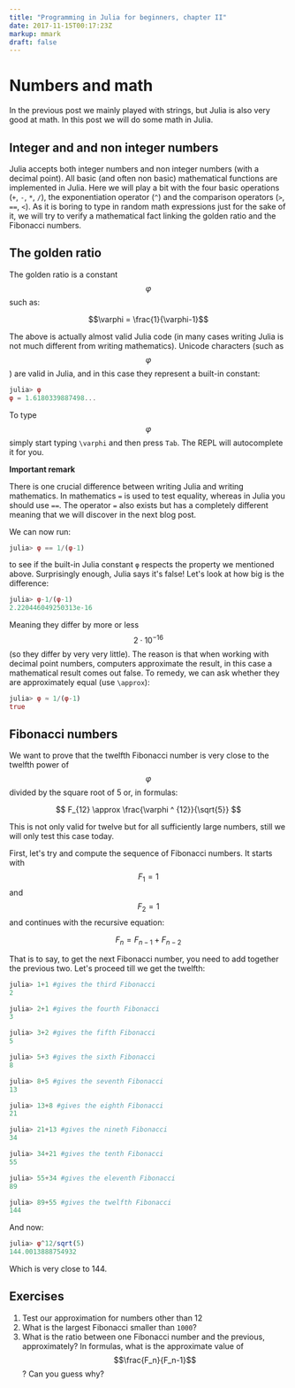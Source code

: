 ```yaml
---
title: "Programming in Julia for beginners, chapter II"
date: 2017-11-15T00:17:23Z
markup: mmark
draft: false
---
```

# Numbers and math

In the previous post we mainly played with strings, but Julia is also very good at math. In this post we will do some math in Julia.

## Integer and and non integer numbers

Julia accepts both integer numbers and non integer numbers (with a decimal point). All basic (and often non basic) mathematical functions are implemented in Julia. Here we will play a bit with the four basic operations (`+`, `-`, `*`, `/`), the exponentiation operator (`^`) and the comparison operators (`>`, `==`, `<`). As it is boring to type in random math expressions just for the sake of it, we will try to verify a mathematical fact linking the golden ratio and the Fibonacci numbers.

## The golden ratio

The golden ratio is a constant $$\varphi$$ such as:

$$\varphi = \frac{1}{\varphi-1}$$

The above is actually almost valid Julia code (in many cases writing Julia is not much different from writing mathematics). Unicode characters (such as $$\varphi$$) are valid in Julia, and in this case they represent a built-in constant:

```julia
julia> φ
φ = 1.6180339887498...
```

To type $$\varphi$$ simply start typing `\varphi` and then press `Tab`. The REPL will autocomplete it for you.

 <div class="boxBorder">

**Important remark**

There is one crucial difference between writing Julia and writing mathematics. In mathematics `=` is used to test equality, whereas in Julia you should use `==`. The operator `=` also exists but has a completely different meaning that we will discover in the next blog post.
</div>

We can now run:

```julia
julia> φ == 1/(φ-1)
```

to see if the built-in Julia constant `φ` respects the property we mentioned above. Surprisingly enough, Julia says it's false! Let's look at how big is the difference:

```julia
julia> φ-1/(φ-1)
2.220446049250313e-16
```

Meaning they differ by more or less $$2\cdot 10^{-16}$$ (so they differ by very very little). The reason is that when working with decimal point numbers, computers approximate the result, in this case a mathematical result comes out false. To remedy, we can ask whether they are approximately equal (use `\approx`):

```julia
julia> φ ≈ 1/(φ-1)
true
```

## Fibonacci numbers

We want to prove that the twelfth Fibonacci number is very close to the twelfth power of $$\varphi$$ divided by the square root of 5 or, in formulas:

$$ F_{12} \approx \frac{\varphi ^ {12}}{\sqrt{5}} $$

This is not only valid for twelve but for all sufficiently large numbers, still we will only test this case today.

First, let's try and compute the sequence of Fibonacci numbers. It starts with $$F_1 = 1$$ and $$F_2=1$$ and continues with the recursive equation:

$$F_n = F_{n-1}+F_{n-2}$$

That is to say, to get the next Fibonacci number, you need to add together the previous two. Let's proceed till we get the twelfth:

```Julia
julia> 1+1 #gives the third Fibonacci
2

julia> 2+1 #gives the fourth Fibonacci
3

julia> 3+2 #gives the fifth Fibonacci
5

julia> 5+3 #gives the sixth Fibonacci
8

julia> 8+5 #gives the seventh Fibonacci
13

julia> 13+8 #gives the eighth Fibonacci
21

julia> 21+13 #gives the nineth Fibonacci
34

julia> 34+21 #gives the tenth Fibonacci
55

julia> 55+34 #gives the eleventh Fibonacci
89

julia> 89+55 #gives the twelfth Fibonacci
144
```

And now:

```julia
julia> φ^12/sqrt(5)
144.0013888754932
```

Which is very close to 144.

## Exercises

1. Test our approximation for numbers other than 12
1. What is the largest Fibonacci smaller than `1000`?
1. What is the ratio between one Fibonacci number and the previous, approximately? In formulas, what is the approximate value of $$\frac{F_n}{F_n-1}$$? Can you guess why?
